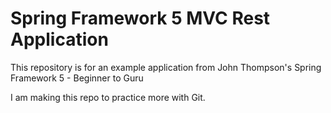 
# Spring Framework 5 MVC Rest Application

This repository is for an example application from John Thompson's Spring Framework 5 - Beginner to Guru

I am making this repo to practice more with Git.
